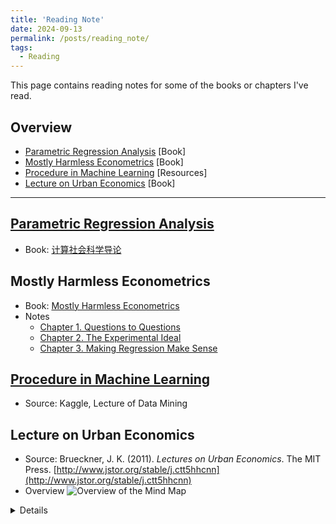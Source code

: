 ```yaml
---
title: 'Reading Note'
date: 2024-09-13
permalink: /posts/reading_note/
tags:
  - Reading
---
```

This page contains reading notes for some of the books or chapters I've read.

## Overview

- [Parametric Regression Analysis](#Parametric-Regression-Analysis) [Book]
- [Mostly Harmless Econometrics](#Mostly-Harmless-Econometrics) [Book]
- [Procedure in Machine Learning](#Procedure-in-Machine-Learning) [Resources]
- [Lecture on Urban Economics](#Lecture-on-Urban-Economics) [Book]



***



## [Parametric Regression Analysis](https://github.com/leahxqing/reading/tree/main/notes/CS)

- Book: [计算社会科学导论](https://book.douban.com/subject/36603927/)

## Mostly Harmless Econometrics

- Book: [Mostly Harmless Econometrics](https://www.mostlyharmlesseconometrics.com/)
- Notes
  - [Chapter 1. Questions to Questions](https://github.com/leahxqing/reading/tree/main/notes/harmless_01)
  - [Chapter 2. The Experimental Ideal](https://github.com/leahxqing/reading/tree/main/notes/harmless_02)
  - [Chapter 3. Making Regression Make Sense](https://github.com/leahxqing/reading/tree/main/notes/harmless_03)

## [Procedure in Machine Learning](https://github.com/leahxqing/reading/tree/main/notes/ML)

- Source: Kaggle, Lecture of Data Mining

## Lecture on Urban Economics

- Source: Brueckner, J. K. (2011). *Lectures on Urban Economics*. The MIT Press. [http://www.jstor.org/stable/j.ctt5hhcnn](http://www.jstor.org/stable/j.ctt5hhcnn)
- Overview
  <img src="https://raw.githubusercontent.com/leahxqing/reading/main/notes/LecturesOnUE/key.png" alt="Overview of the Mind Map" title="Overview">


<details>
  <summary> Details</summary>
  <img src="https://raw.githubusercontent.com/leahxqing/reading/main/notes/LecturesOnUE/ch1.png" alt="The Mind Map" title="Chapter 1">
  <img src="https://raw.githubusercontent.com/leahxqing/reading/main/notes/LecturesOnUE/ch23.png" alt="The Mind Map" title="Chapter 2 & 3">
  <img src="https://raw.githubusercontent.com/leahxqing/reading/main/notes/LecturesOnUE/ch4.png" alt="The Mind Map" title="Chapter 4">
  <img src="https://raw.githubusercontent.com/leahxqing/reading/main/notes/LecturesOnUE/ch5.png" alt="The Mind Map" title="Chapter 5">
  <img src="https://raw.githubusercontent.com/leahxqing/reading/main/notes/LecturesOnUE/ch6.png" alt="The Mind Map" title="Chapter 6">
  <img src="https://raw.githubusercontent.com/leahxqing/reading/main/notes/LecturesOnUE/ch7.png" alt="The Mind Map" title="Chapter 7">
  <img src="https://raw.githubusercontent.com/leahxqing/reading/main/notes/LecturesOnUE/ch8.png" alt="The Mind Map" title="Chapter 8">
  <img src="https://raw.githubusercontent.com/leahxqing/reading/main/notes/LecturesOnUE/ch9.png" alt="The Mind Map" title="Chapter 9">
  <img src="https://raw.githubusercontent.com/leahxqing/reading/main/notes/LecturesOnUE/ch1011.png" alt="The Mind Map" title="Chapter 10 & 11">
</details>


